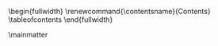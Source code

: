 \begin{fullwidth}
\renewcommand{\contentsname}{Contents}
\tableofcontents
\end{fullwidth}

\mainmatter


